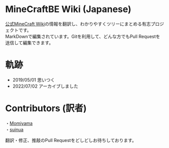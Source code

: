 # MineCraftBE Wiki (Japanese)
[公式MineCraft Wiki](https://minecraft.gamepedia.com/Minecraft_Wiki)の情報を翻訳し、わかりやすくツリーにまとめる有志プロジェクトです。  
MarkDownで編集されています。Gitを利用して、どんな方でもPull Requestを送信して編集できます。  

# 軌跡
- 2019/05/01 思いつく
- 2022/07/02 アーカイブしました

# Contributors (訳者)
・[Momiyama](https://twitter.com/MomeeMt)  
・[suinua](https://twitter.com/suinua)  

翻訳・修正、推敲のPull Requestをどしどしお待ちしております。  
